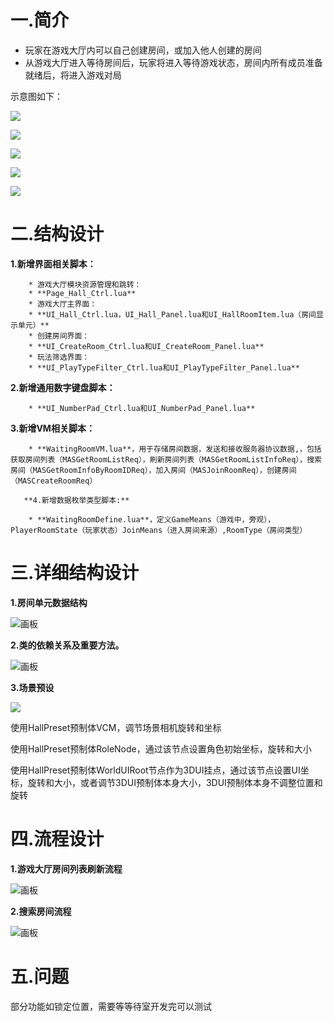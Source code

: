# 一.简介
+ 玩家在游戏大厅内可以自己创建房间，或加入他人创建的房间
+ 从游戏大厅进入等待房间后，玩家将进入等待游戏状态，房间内所有成员准备就绪后，将进入游戏对局

示意图如下：

![](https://cdn.nlark.com/yuque/0/2024/png/44314719/1724402467955-54e093e6-0010-4ee9-9566-2cc38010928e.png)



![](https://cdn.nlark.com/yuque/0/2024/png/44314719/1724402489345-a3d52e30-879a-47c0-b965-2d6fde04c771.png)



![](https://cdn.nlark.com/yuque/0/2024/png/44314719/1724402518889-fcf47743-8d2b-4f32-8554-a18e208dcff9.png)

![](https://cdn.nlark.com/yuque/0/2024/png/44314719/1724402537878-9b73bb82-3197-4f29-b547-c401e6be7dfd.png)



![](https://cdn.nlark.com/yuque/0/2024/png/44314719/1724402552242-d0482a2e-a49c-498b-a3d2-9514d4791ff3.png)

# 二.结构设计
**1.新增界面相关脚本：**

        * 游戏大厅模块资源管理和跳转： 
        * **Page_Hall_Ctrl.lua**
        * 游戏大厅主界面： 
        * **UI_Hall_Ctrl.lua，UI_Hall_Panel.lua和UI_HallRoomItem.lua（房间显示单元）**
        * 创建房间界面： 
        * **UI_CreateRoom_Ctrl.lua和UI_CreateRoom_Panel.lua**
        * 玩法筛选界面： 
        * **UI_PlayTypeFilter_Ctrl.lua和UI_PlayTypeFilter_Panel.lua**

**2.新增通用数字键盘脚本：**

        * **UI_NumberPad_Ctrl.lua和UI_NumberPad_Panel.lua**

**3.新增VM相关脚本：**

        * **WaitingRoomVM.lua**，用于存储房间数据，发送和接收服务器协议数据,，包括获取房间列表（MASGetRoomListReq），刷新房间列表（MASGetRoomListInfoReq），搜索房间（MASGetRoomInfoByRoomIDReq），加入房间（MASJoinRoomReq），创建房间（MASCreateRoomReq）

       **4.新增数据枚举类型脚本:**

        * **WaitingRoomDefine.lua**，定义GameMeans（游戏中，旁观），PlayerRoomState（玩家状态）JoinMeans（进入房间来源）,RoomType（房间类型）

# 三.详细结构设计
**1.房间单元数据结构**

![画板](https://cdn.nlark.com/yuque/0/2024/jpeg/44314719/1724403855516-0637a793-1cbb-4efc-80c9-17e17604ab6a.jpeg)

**2.类的依赖关系及重要方法。**

![画板](https://cdn.nlark.com/yuque/0/2024/jpeg/44314719/1724410366205-371bc10c-8d73-47fc-abbd-f71e3e31a688.jpeg)

**3.场景预设**



![](https://cdn.nlark.com/yuque/0/2024/png/44314719/1724411026814-f36906b5-8c1d-4db6-8973-e8e88699b916.png)

使用HallPreset预制体VCM，调节场景相机旋转和坐标

使用HallPreset预制体RoleNode，通过该节点设置角色初始坐标，旋转和大小

使用HallPreset预制体WorldUIRoot节点作为3DUI挂点，通过该节点设置UI坐标，旋转和大小，或者调节3DUI预制体本身大小，3DUI预制体本身不调整位置和旋转



# 四.流程设计


**1.游戏大厅房间列表刷新流程**



![画板](https://cdn.nlark.com/yuque/0/2024/jpeg/44314719/1724339832115-9bc28b0e-f7b3-4ccd-acf4-b0db696a1c9f.jpeg)

**2.搜索房间流程**

![画板](https://cdn.nlark.com/yuque/0/2024/jpeg/44314719/1724328565379-a4b659ae-019b-4154-aff8-05c35ef06719.jpeg)



# 五.问题
部分功能如锁定位置，需要等等待室开发完可以测试



## 
  
 

